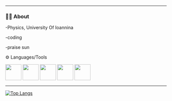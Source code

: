 <div align="center">


<div>



</div>
</div>

---

### 👨‍🎨 About
 
 -Physics, University Of Ioannina
 
 -coding
 
 -praise sun 

 ⚙️ Languages/Tools 
 <div>
   <img width = "50" height = "50"src="https://cdn.jsdelivr.net/gh/devicons/devicon@latest/icons/html5/html5-original.svg" />
    
   <img  width = "50" height = "50" src="https://cdn.jsdelivr.net/gh/devicons/devicon@latest/icons/javascript/javascript-original.svg" />

   <img width = "50" height = "50" src="https://cdn.jsdelivr.net/gh/devicons/devicon@latest/icons/react/react-original-wordmark.svg" />
       
   <img width = "50" height = "50" src="https://cdn.jsdelivr.net/gh/devicons/devicon@latest/icons/vscode/vscode-original.svg" />
    
   <img width = "50" height = "50" src="https://cdn.jsdelivr.net/gh/devicons/devicon@latest/icons/androidstudio/androidstudio-original.svg" />
                   
  </div>


---


[![Top Langs](https://github-readme-stats.vercel.app/api/top-langs/?username=SLaHhios)](https://github.com/anuraghazra/github-readme-stats)
